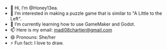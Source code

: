 - 👋 Hi, I’m @Honey13ea.
- 👀 I’m interested in making a puzzle game that is similar to "A Little to the Left".
- 🌱 I’m currently learning how to use GameMaker and Godot.
- 📫 Here is my email: madi08chartier@gmail.com
- 😄 Pronouns: She/her
- ⚡ Fun fact: I love to draw.
